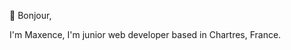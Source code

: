 👋 Bonjour,

I'm Maxence, I'm junior web developer based in Chartres, France.

<!---
maxencevallee/maxencevallee is a ✨ special ✨ repository because its `README.md` (this file) appears on your GitHub profile.
You can click the Preview link to take a look at your changes.
--->
